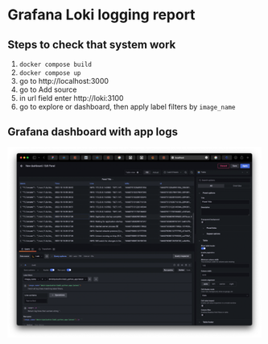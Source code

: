 # Grafana Loki logging report

## Steps to check that system work

1. `docker compose build`
2. `docker compose up`
3. go to http://localhost:3000
4. go to Add source
5. in url field enter http://loki:3100
6. go to explore or dashboard, then apply label filters by `image_name`

## Grafana dashboard with app logs

![grafana container logs](grafana.png)
